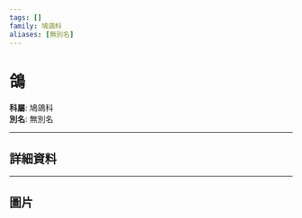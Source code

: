 ```yaml
---
tags: []
family: 鳩鴿科
aliases: [無別名]
---
```


# 鴿

**科屬**: 鳩鴿科  
**別名**: 無別名  

---

## 詳細資料


---

## 圖片
